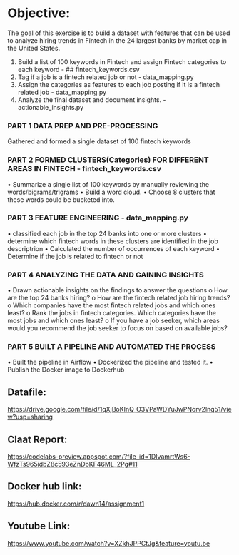 # Objective:
The goal of this exercise is to build a dataset with features that can be used to analyze hiring trends in Fintech in the 24 largest banks by market cap in the United States.

1. Build a list of 100 keywords in Fintech and assign Fintech categories to each keyword - ## fintech_keywords.csv
2. Tag if a job is a fintech related job or not - data_mapping.py
3. Assign the categories as features to each job posting if it is a fintech related job - data_mapping.py
4. Analyze the final dataset and document insights. - actionable_insights.py

### PART 1 DATA PREP AND PRE-PROCESSING
Gathered and formed a single dataset of 100 fintech keywords

### PART 2 FORMED CLUSTERS(Categories) FOR DIFFERENT AREAS IN FINTECH - fintech_keywords.csv
• Summarize a single list of 100 keywords by manually reviewing the words/bigrams/trigrams • Build a word cloud. • Choose 8 clusters that these words could be bucketed into.

### PART 3 FEATURE ENGINEERING - data_mapping.py
• classified each job in the top 24 banks into one or more clusters • determine which fintech words in these clusters are identified in the job descriptrion • Calculated the number of occurrences of each keyword • Determine if the job is related to fintech or not

### PART 4 ANALYZING THE DATA AND GAINING INSIGHTS
• Drawn actionable insights on the findings to answer the questions o How are the top 24 banks hiring? o How are the fintech related job hiring trends? o Which companies have the most fintech related jobs and which ones least? o Rank the jobs in fintech categories. Which categories have the most jobs and which ones least? o If you have a job seeker, which areas would you recommend the job seeker to focus on based on available jobs?

### PART 5 BUILT A PIPELINE AND AUTOMATED THE PROCESS
• Built the pipeline in Airflow • Dockerized the pipeline and tested it. • Publish the Docker image to Dockerhub

## Datafile:
https://drive.google.com/file/d/1qXjBoKInQ_O3VPaWDYuJwPNorv2lnq51/view?usp=sharing

## Claat Report:
https://codelabs-preview.appspot.com/?file_id=1DIvamrtWs6-WfzTs965idbZ8c593eZnDbKF46ML_2Pg#11

## Docker hub link:
https://hub.docker.com/r/dawn14/assignment1

## Youtube Link:
https://www.youtube.com/watch?v=XZkhJPPCtJg&feature=youtu.be
